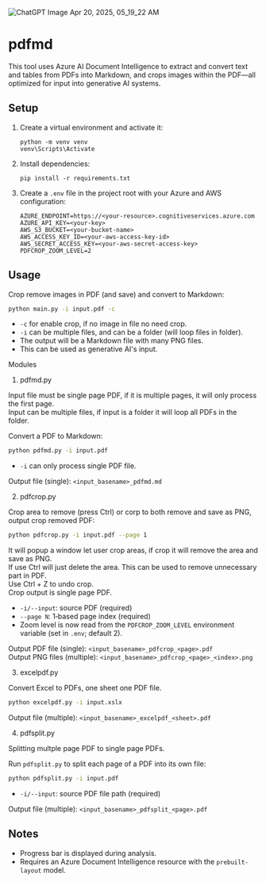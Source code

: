 ![ChatGPT Image Apr 20, 2025, 05_19_22 AM](https://github.com/user-attachments/assets/a701d46a-5c8b-4246-946f-6c67992f60c0)

pdfmd
=====

This tool uses Azure AI Document Intelligence to extract and convert text and tables from PDFs into Markdown, and crops images within the PDF—all optimized for input into generative AI systems.


Setup
-----

1. Create a virtual environment and activate it:

   ```
   python -m venv venv
   venv\Scripts\Activate
   ```

2. Install dependencies:

   ```
   pip install -r requirements.txt
   ```

3. Create a `.env` file in the project root with your Azure and AWS configuration:

   ```dotenv
   AZURE_ENDPOINT=https://<your-resource>.cognitiveservices.azure.com
   AZURE_API_KEY=<your-key>
   AWS_S3_BUCKET=<your-bucket-name>
   AWS_ACCESS_KEY_ID=<your-aws-access-key-id>
   AWS_SECRET_ACCESS_KEY=<your-aws-secret-access-key>
   PDFCROP_ZOOM_LEVEL=2
   ```


Usage
-----

Crop remove images in PDF (and save) and convert to Markdown:  

```bash
python main.py -i input.pdf -c
```

- `-c` for enable crop, if no image in file no need crop.  
- `-i` can be multiple files, and can be a folder (will loop files in folder).  
- The output will be a Markdown file with many PNG files.  
- This can be used as generative AI's input.  

Modules

1. pdfmd.py  

Input file must be single page PDF, if it is multiple pages, it will only process the first page.  
Input can be multiple files, if input is a folder it will loop all PDFs in the folder.  

Convert a PDF to Markdown:

```bash
python pdfmd.py -i input.pdf
```

- `-i` can only process single PDF file.  

Output file (single): `<input_basename>_pdfmd.md`  

2. pdfcrop.py  

Crop area to remove (press Ctrl) or corp to both remove and save as PNG, output crop removed PDF:  

```bash
python pdfcrop.py -i input.pdf --page 1
```

It will popup a window let user crop areas, if crop it will remove the area and save as PNG.  
If use Ctrl will just delete the area. This can be used to remove unnecessary part in PDF.  
Use Ctrl + Z to undo crop.  
Crop output is single page PDF.  

- `-i/--input`: source PDF (required)  
- `--page N`: 1‑based page index (required)  
- Zoom level is now read from the `PDFCROP_ZOOM_LEVEL` environment variable (set in `.env`; default 2).  

Output PDF file (single): `<input_basename>_pdfcrop_<page>.pdf`  
Output PNG files (multiple): `<input_basename>_pdfcrop_<page>_<index>.png`  

3. excelpdf.py  

Convert Excel to PDFs, one sheet one PDF file.  

```bash
python excelpdf.py -i input.xslx
```

Output file (multiple): `<input_basename>_excelpdf_<sheet>.pdf`  

4. pdfsplit.py

Splitting multple page PDF to single page PDFs.  

Run `pdfsplit.py` to split each page of a PDF into its own file:
```bash
python pdfsplit.py -i input.pdf
```

- `-i/--input`: source PDF file path (required)

Output file (multiple): `<input_basename>_pdfsplit_<page>.pdf`  


Notes
-----

- Progress bar is displayed during analysis.
- Requires an Azure Document Intelligence resource with the `prebuilt-layout` model.
